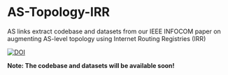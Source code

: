 # AS-Topology-IRR
AS links extract codebase and datasets from our IEEE INFOCOM paper on augmenting AS-level topology using Internet Routing Registries (IRR)

[![DOI](https://zenodo.org/badge/DOI/10.5281/zenodo.14605958.svg)](https://doi.org/10.5281/zenodo.14605958)

**Note: The codebase and datasets will be available soon!**
